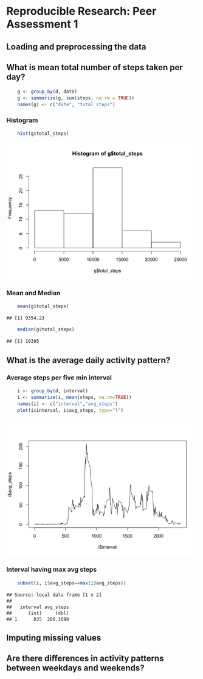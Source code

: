 # Reproducible Research: Peer Assessment 1



## Loading and preprocessing the data



## What is mean total number of steps taken per day?

```r
    g <- group_by(d, date)
    g <- summarize(g, sum(steps, na.rm = TRUE))
    names(g) <- c("date", "total_steps")
```

### Histogram

```r
    hist(g$total_steps)
```

![](PA1_template_files/figure-html/unnamed-chunk-4-1.png) 

### Mean and Median

```r
    mean(g$total_steps)
```

```
## [1] 9354.23
```

```r
    median(g$total_steps)
```

```
## [1] 10395
```

## What is the average daily activity pattern?
### Average steps per five min interval

```r
    i <- group_by(d, interval)
    i <- summarize(i, mean(steps, na.rm=TRUE))
    names(i) <- c("interval","avg_steps")
    plot(i$interval, i$avg_steps, type="l")
```

![](PA1_template_files/figure-html/unnamed-chunk-6-1.png) 

### Interval having max avg steps

```r
    subset(i, i$avg_steps==max(i$avg_steps))
```

```
## Source: local data frame [1 x 2]
## 
##   interval avg_steps
##      (int)     (dbl)
## 1      835  206.1698
```

## Imputing missing values



## Are there differences in activity patterns between weekdays and weekends?

